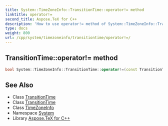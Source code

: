 ```yaml
---
title: System::TimeZoneInfo::TransitionTime::operator!= method
linktitle: operator!=
second_title: Aspose.TeX for C++
description: 'How to use operator!= method of System::TimeZoneInfo::TransitionTime class in C++.'
type: docs
weight: 800
url: /cpp/system/timezoneinfo/transitiontime/operator!=/
---
```

## TransitionTime::operator!= method




```cpp
bool System::TimeZoneInfo::TransitionTime::operator!=(const TransitionTime &other) const
```

## See Also

* Class [TransitionTime](../)
* Class [TransitionTime](../)
* Class [TimeZoneInfo](../../)
* Namespace [System](../../../)
* Library [Aspose.TeX for C++](../../../../)
